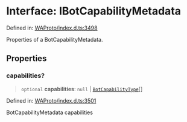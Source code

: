 # Interface: IBotCapabilityMetadata

Defined in: [WAProto/index.d.ts:3498](https://github.com/Fokusdotid/Baileys/blob/eb819228f591f9a29a091aefc3a8c91a38d77089/WAProto/index.d.ts#L3498)

Properties of a BotCapabilityMetadata.

## Properties

### capabilities?

> `optional` **capabilities**: `null` \| [`BotCapabilityType`](../namespaces/BotCapabilityMetadata/enumerations/BotCapabilityType.md)[]

Defined in: [WAProto/index.d.ts:3501](https://github.com/Fokusdotid/Baileys/blob/eb819228f591f9a29a091aefc3a8c91a38d77089/WAProto/index.d.ts#L3501)

BotCapabilityMetadata capabilities
